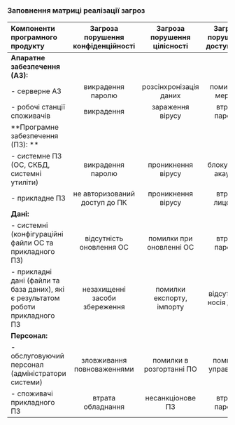 ### Заповнення матриці реалізації загроз
| Компоненти програмного продукту | Загроза порушення конфіденційності | Загроза порушення цілісності | Загроза порушення доступності |
|:-----------|:---------:|:-----------:|:---------:|
| **Апаратне забезпечення (АЗ):** | |  |  |
| - серверне АЗ | викрадення паролю | розсінхронізація даних | помилки в мережі |
| - робочі станції споживачів | викрадення | зараження вірусу | втрата паролю |
| **Програмне забезпечення (ПЗ): ** |  |  |  |
| - системне ПЗ (ОС, СКБД, системні утиліти) | викрадення паролю  | проникнення вірусу | блокування акаунту |
| - прикладне ПЗ | не авторизований доступ до ПК | проникнення вірусу | втрата лицензії |
| **Дані:**  |  |  |  |
|  - системні (конфігураційні файли ОС та прикладного ПЗ) | відсутність оновлення ОС | помилки при оновленні ОС | втрата паролю |
|  - прикладні дані (файли та база даних), які є результатом роботи прикладного ПЗ | незахищенні засоби збереження | помилки експорту, імпорту | відсутність носія даних |
| **Персонал:**  |  |  |  |
|  - обслуговуючий персонал (адміністратори системи)| зловживання повноваженнями | помилки в розгортанні ПО | помилки управління |
|  - споживачі прикладного ПЗ| втрата обладнання | несанкціонове ПЗ | втрата паролю |


